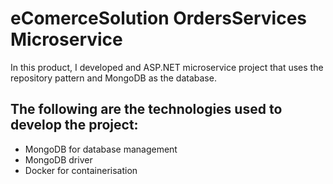 # eComerceSolution OrdersServices Microservice
In this product, I developed and ASP.NET microservice project that uses the repository pattern
and MongoDB as the database.

## The following are the technologies used to develop the project:
* MongoDB for database management
* MongoDB driver
* Docker for containerisation